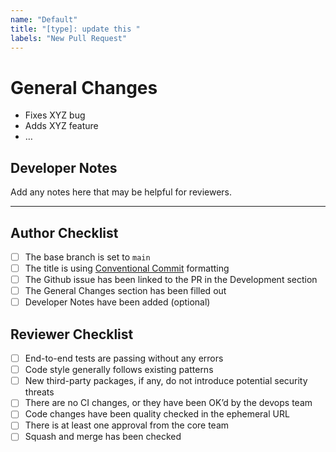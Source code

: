 ```yaml
---
name: "Default"
title: "[type]: update this "
labels: "New Pull Request"
---
```


# General Changes

- Fixes XYZ bug
- Adds XYZ feature
- …

## Developer Notes

Add any notes here that may be helpful for reviewers.

---

## Author Checklist

- [ ]  The base branch is set to `main`
- [ ]  The title is using [Conventional Commit](https://www.conventionalcommits.org/en/v1.0.0/) formatting
- [ ]  The Github issue has been linked to the PR in the Development section
- [ ]  The General Changes section has been filled out
- [ ]  Developer Notes have been added (optional)

## Reviewer Checklist

- [ ]  End-to-end tests are passing without any errors
- [ ]  Code style generally follows existing patterns
- [ ]  New third-party packages, if any, do not introduce potential security threats
- [ ]  There are no CI changes, or they have been OK’d by the devops team
- [ ]  Code changes have been quality checked in the ephemeral URL
- [ ]  There is at least one approval from the core team
- [ ]  Squash and merge has been checked
